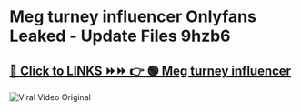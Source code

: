 
 # Meg turney  influencer Onlyfans Leaked - Update Files 9hzb6

## <h2><a href="https://clipsfans.com/Meg_turney__influencer&ref=git">🔗 Click to LINKS ⏩⏩ 👉 🟢 Meg turney  influencer </a></h2>

<a href="https://clipsfans.com/Meg_turney__influencer&ref=git" rel="nofollow" data-target="animated-image.originalLink"><img src="https://i.ibb.co.com/xMMVF88/686577567.gif" alt="Viral Video Original" style="max-width: 100%; display: inline-block;" data-target="animated-image.originalImage"></a>

